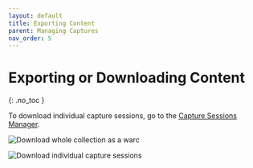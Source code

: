 ```yaml
---
layout: default
title: Exporting Content
parent: Managing Captures
nav_order: 5
---
```


# Exporting or Downloading Content
{: .no_toc }

To download individual capture sessions, go to the [Capture Sessions Manager]().

![Download whole collection as a warc](../../images/conifer-user-guide-019.jpeg)

![Download individual capture sessions](../../images/conifer-user-guide-020.jpeg)
